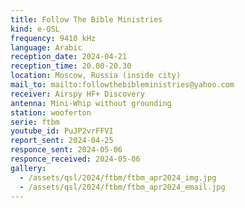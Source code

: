 ```yaml
---
title: Follow The Bible Ministries
kind: e-QSL
frequency: 9410 kHz
language: Arabic
reception_date: 2024-04-21
reception_time: 20.00-20.30
location: Moscow, Russia (inside city)
mail_to: mailto:followthebibleministries@yahoo.com
receiver: Airspy HF+ Discovery
antenna: Mini-Whip without grounding
station: wooferton
serie: ftbm
youtube_id: PuJP2vrFFVI
report_sent: 2024-04-25
responce_sent: 2024-05-06
responce_received: 2024-05-06
gallery:
  - /assets/qsl/2024/ftbm/ftbm_apr2024_img.jpg
  - /assets/qsl/2024/ftbm/ftbm_apr2024_email.jpg
---
```


